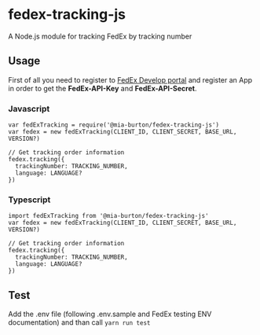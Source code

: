 # fedex-tracking-js

A Node.js module for tracking FedEx by tracking number

## Usage
First of all you need to register to [FedEx Develop portal](https://developer.fedex.com/) and register an App in order to get the **FedEx-API-Key** and **FedEx-API-Secret**.

### Javascript
```
var fedExTracking = require('@mia-burton/fedex-tracking-js')
var fedex = new fedExTracking(CLIENT_ID, CLIENT_SECRET, BASE_URL, VERSION?)

// Get tracking order information
fedex.tracking({
  trackingNumber: TRACKING_NUMBER,
  language: LANGUAGE?
})
```

### Typescript

```
import fedExTracking from '@mia-burton/fedex-tracking-js'
var fedex = new fedExTracking(CLIENT_ID, CLIENT_SECRET, BASE_URL, VERSION?)

// Get tracking order information
fedex.tracking({
  trackingNumber: TRACKING_NUMBER,
  language: LANGUAGE?
})
```

## Test
Add the .env file (following .env.sample and FedEx testing ENV documentation) and than call `yarn run test`